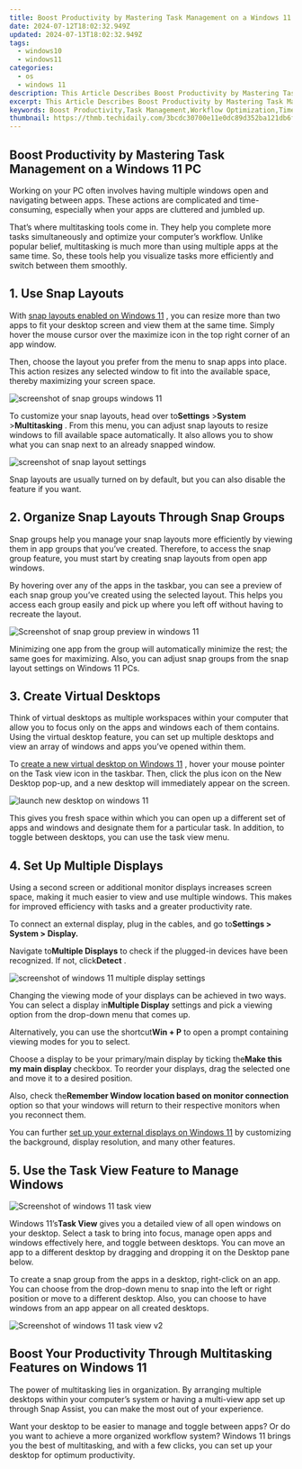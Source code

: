 ```yaml
---
title: Boost Productivity by Mastering Task Management on a Windows 11 PC
date: 2024-07-12T18:02:32.949Z
updated: 2024-07-13T18:02:32.949Z
tags:
  - windows10
  - windows11
categories:
  - os
  - windows 11
description: This Article Describes Boost Productivity by Mastering Task Management on a Windows 11 PC
excerpt: This Article Describes Boost Productivity by Mastering Task Management on a Windows 11 PC
keywords: Boost Productivity,Task Management,Workflow Optimization,Time Tracking Tools,To-Do Apps for PC,Prioritize Daily Tasks,Efficient Windows 11 Use
thumbnail: https://thmb.techidaily.com/3bcdc30700e11e0dc89d352ba121db6f054908533edda16b2785562f97192408.jpg
---
```


## Boost Productivity by Mastering Task Management on a Windows 11 PC

 Working on your PC often involves having multiple windows open and navigating between apps. These actions are complicated and time-consuming, especially when your apps are cluttered and jumbled up.

 That’s where multitasking tools come in. They help you complete more tasks simultaneously and optimize your computer’s workflow. Unlike popular belief, multitasking is much more than using multiple apps at the same time. So, these tools help you visualize tasks more efficiently and switch between them smoothly.

## 1\. Use Snap Layouts

 With [snap layouts enabled on Windows 11](https://www.makeuseof.com/windows-11-snap-layouts-enable-disable/) , you can resize more than two apps to fit your desktop screen and view them at the same time. Simply hover the mouse cursor over the maximize icon in the top right corner of an app window.

 Then, choose the layout you prefer from the menu to snap apps into place. This action resizes any selected window to fit into the available space, thereby maximizing your screen space.

![screenshot of snap groups windows 11](https://static1.makeuseofimages.com/wordpress/wp-content/uploads/2023/03/screenshot-of-snao-grups-windows-11.jpg)

 To customize your snap layouts, head over to**Settings** \>**System** \>**Multitasking** . From this menu, you can adjust snap layouts to resize windows to fill available space automatically. It also allows you to show what you can snap next to an already snapped window.

![screenshot of snap layout settings](https://static1.makeuseofimages.com/wordpress/wp-content/uploads/2023/03/screenshot-snap-layout-settings.jpg)

 Snap layouts are usually turned on by default, but you can also disable the feature if you want.

## 2\. Organize Snap Layouts Through Snap Groups

 Snap groups help you manage your snap layouts more efficiently by viewing them in app groups that you’ve created. Therefore, to access the snap group feature, you must start by creating snap layouts from open app windows.

 By hovering over any of the apps in the taskbar, you can see a preview of each snap group you’ve created using the selected layout. This helps you access each group easily and pick up where you left off without having to recreate the layout.

![Screenshot of snap group preview in windows 11](https://static1.makeuseofimages.com/wordpress/wp-content/uploads/2023/03/screens-hot-snap-groups-windows-11.jpg)

 Minimizing one app from the group will automatically minimize the rest; the same goes for maximizing. Also, you can adjust snap groups from the snap layout settings on Windows 11 PCs.

## 3\. Create Virtual Desktops

 Think of virtual desktops as multiple workspaces within your computer that allow you to focus only on the apps and windows each of them contains. Using the virtual desktop feature, you can set up multiple desktops and view an array of windows and apps you’ve opened within them.

 To [create a new virtual desktop on Windows 11](https://www.makeuseof.com/how-to-create-virtual-desktops-in-windows-11/) , hover your mouse pointer on the Task view icon in the taskbar. Then, click the plus icon on the New Desktop pop-up, and a new desktop will immediately appear on the screen.

![launch new desktop on windows 11](https://static1.makeuseofimages.com/wordpress/wp-content/uploads/2023/03/launc-new-desktop-settings-windows-11.jpg)

 This gives you fresh space within which you can open up a different set of apps and windows and designate them for a particular task. In addition, to toggle between desktops, you can use the task view menu.

## 4\. Set Up Multiple Displays

 Using a second screen or additional monitor displays increases screen space, making it much easier to view and use multiple windows. This makes for improved efficiency with tasks and a greater productivity rate.

 To connect an external display, plug in the cables, and go to**Settings > System > Display.**

 Navigate to**Multiple Displays** to check if the plugged-in devices have been recognized. If not, click**Detect** .

![screenshot of windows 11 multiple display settings](https://static1.makeuseofimages.com/wordpress/wp-content/uploads/2023/03/screenshot-windows-11-multiple-display-settings.jpg)

 Changing the viewing mode of your displays can be achieved in two ways. You can select a display in**Multiple Display** settings and pick a viewing option from the drop-down menu that comes up.

 Alternatively, you can use the shortcut**Win + P** to open a prompt containing viewing modes for you to select.

 Choose a display to be your primary/main display by ticking the**Make this my main display** checkbox. To reorder your displays, drag the selected one and move it to a desired position.

 Also, check the**Remember Window location based on monitor connection** option so that your windows will return to their respective monitors when you reconnect them.

 You can further [set up your external displays on Windows 11](https://www.makeuseof.com/windows-11-multiple-monitor-set-up/) by customizing the background, display resolution, and many other features.

## 5\. Use the Task View Feature to Manage Windows

![Screenshot of windows 11 task view](https://static1.makeuseofimages.com/wordpress/wp-content/uploads/2023/03/screenshot-windows-11-task-view.jpg)

 Windows 11’s**Task View** gives you a detailed view of all open windows on your desktop. Select a task to bring into focus, manage open apps and windows effectively here, and toggle between desktops. You can move an app to a different desktop by dragging and dropping it on the Desktop pane below.

 To create a snap group from the apps in a desktop, right-click on an app. You can choose from the drop-down menu to snap into the left or right position or move to a different desktop. Also, you can choose to have windows from an app appear on all created desktops.

![Screenshot of windows 11 task view v2](https://static1.makeuseofimages.com/wordpress/wp-content/uploads/2023/03/screenshot-windows-11-task-view-2.jpg)

## Boost Your Productivity Through Multitasking Features on Windows 11

 The power of multitasking lies in organization. By arranging multiple desktops within your computer’s system or having a multi-view app set up through Snap Assist, you can make the most out of your experience.

 Want your desktop to be easier to manage and toggle between apps? Or do you want to achieve a more organized workflow system? Windows 11 brings you the best of multitasking, and with a few clicks, you can set up your desktop for optimum productivity.


<ins class="adsbygoogle"
     style="display:block"
     data-ad-format="autorelaxed"
     data-ad-client="ca-pub-7571918770474297"
     data-ad-slot="1223367746"></ins>



<ins class="adsbygoogle"
     style="display:block"
     data-ad-client="ca-pub-7571918770474297"
     data-ad-slot="8358498916"
     data-ad-format="auto"
     data-full-width-responsive="true"></ins>


